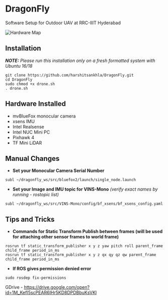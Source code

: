 # DragonFly
Software Setup for Outdoor UAV at RRC-IIIT Hyderabad

![Hardware Map](/extras/hardware.png)

## Installation
_**NOTE:** Please run this installation only on a fresh formatted system with Ubuntu 16/18_

```
git clone https://github.com/harshitsankhla/DragonFly.git
cd DragonFly
sudo chmod +x drone.sh
. drone.sh
```
## Hardware Installed
  * mvBlueFox monocular camera
  * xsens IMU
  * Intel Realsense
  * Intel NUC Mini PC
  * Pixhawk 4
  * TF Mini LiDAR

## Manual Changes
- **Set your Monocular Camera Serial Number**
```
subl ~/dragonfly_ws/src/bluefox2/launch/single_node.launch
```
- **Set your Image and IMU topic for VINS-Mono** _(verify exact names by running - rostopic list)_
```
subl ~/dragonfly_ws/src/VINS-Mono/config/bf_xsens/bf_xsens_config.yaml
```

## Tips and Tricks
- **Commands for Static Transform Publish between frames (will be used for attaching other sensor frames to world frame)**
```
rosrun tf static_transform_publisher x y z yaw pitch roll parent_frame child_frame period_in_ms
rosrun tf static_transform_publisher x y z qx qy qz qw parent_frame child_frame period_in_ms
```
- **If ROS gives permission denied error**
```
sudo rosdep fix-permissions
```

GDrive - https://drive.google.com/open?id=1M_KefI5scPEAR6IHr5KD8DPDBbuKsVKl
